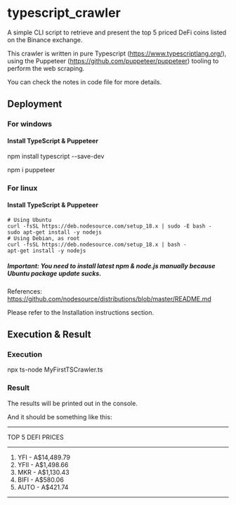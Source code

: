 # typescript_crawler

A simple CLI script to retrieve and present the top 5 priced DeFi coins listed on the Binance exchange.

This crawler is written in pure Typescript (https://www.typescriptlang.org/), using the Puppeteer (https://github.com/puppeteer/puppeteer) tooling to perform the web scraping.

You can check the notes in code file for more details.

## Deployment

### For windows

#### Install TypeScript & Puppeteer
npm install typescript --save-dev

npm i puppeteer
### For linux
#### Install TypeScript & Puppeteer

```
# Using Ubuntu
curl -fsSL https://deb.nodesource.com/setup_18.x | sudo -E bash -
sudo apt-get install -y nodejs
# Using Debian, as root
curl -fsSL https://deb.nodesource.com/setup_18.x | bash -
apt-get install -y nodejs
```

##### Important: You need to install latest npm & node.js manually because Ubuntu package update sucks.
References: https://github.com/nodesource/distributions/blob/master/README.md

Please refer to the Installation instructions section.






## Execution & Result

### Execution
npx ts-node MyFirstTSCrawler.ts

### Result
The results will be printed out in the console.

And it should be something like this:

-------------------

 TOP 5 DEFI PRICES
 
-------------------

1. YFI - A$14,489.79
2. YFII - A$1,498.66
3. MKR - A$1,130.43
4. BIFI - A$580.06
5. AUTO - A$421.74

-------------------
